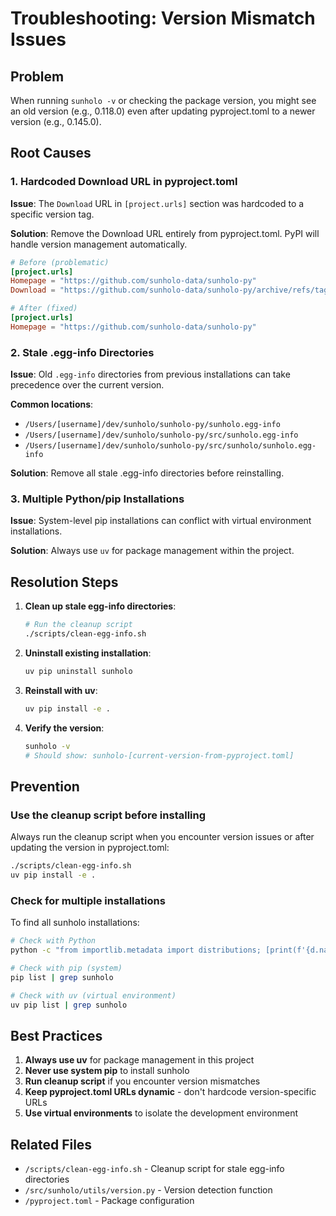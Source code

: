 # Troubleshooting: Version Mismatch Issues

## Problem
When running `sunholo -v` or checking the package version, you might see an old version (e.g., 0.118.0) even after updating pyproject.toml to a newer version (e.g., 0.145.0).

## Root Causes

### 1. Hardcoded Download URL in pyproject.toml
**Issue**: The `Download` URL in `[project.urls]` section was hardcoded to a specific version tag.

**Solution**: Remove the Download URL entirely from pyproject.toml. PyPI will handle version management automatically.

```toml
# Before (problematic)
[project.urls]
Homepage = "https://github.com/sunholo-data/sunholo-py"
Download = "https://github.com/sunholo-data/sunholo-py/archive/refs/tags/v0.118.0.tar.gz"

# After (fixed)
[project.urls]
Homepage = "https://github.com/sunholo-data/sunholo-py"
```

### 2. Stale .egg-info Directories
**Issue**: Old `.egg-info` directories from previous installations can take precedence over the current version.

**Common locations**:
- `/Users/[username]/dev/sunholo/sunholo-py/sunholo.egg-info`
- `/Users/[username]/dev/sunholo/sunholo-py/src/sunholo.egg-info`
- `/Users/[username]/dev/sunholo/sunholo-py/src/sunholo/sunholo.egg-info`

**Solution**: Remove all stale .egg-info directories before reinstalling.

### 3. Multiple Python/pip Installations
**Issue**: System-level pip installations can conflict with virtual environment installations.

**Solution**: Always use `uv` for package management within the project.

## Resolution Steps

1. **Clean up stale egg-info directories**:
   ```bash
   # Run the cleanup script
   ./scripts/clean-egg-info.sh
   ```

2. **Uninstall existing installation**:
   ```bash
   uv pip uninstall sunholo
   ```

3. **Reinstall with uv**:
   ```bash
   uv pip install -e .
   ```

4. **Verify the version**:
   ```bash
   sunholo -v
   # Should show: sunholo-[current-version-from-pyproject.toml]
   ```

## Prevention

### Use the cleanup script before installing
Always run the cleanup script when you encounter version issues or after updating the version in pyproject.toml:

```bash
./scripts/clean-egg-info.sh
uv pip install -e .
```

### Check for multiple installations
To find all sunholo installations:

```bash
# Check with Python
python -c "from importlib.metadata import distributions; [print(f'{d.name}: {d.version} at {d._path}') for d in distributions() if 'sunholo' in d.name.lower()]"

# Check with pip (system)
pip list | grep sunholo

# Check with uv (virtual environment)
uv pip list | grep sunholo
```

## Best Practices

1. **Always use uv** for package management in this project
2. **Never use system pip** to install sunholo
3. **Run cleanup script** if you encounter version mismatches
4. **Keep pyproject.toml URLs dynamic** - don't hardcode version-specific URLs
5. **Use virtual environments** to isolate the development environment

## Related Files
- `/scripts/clean-egg-info.sh` - Cleanup script for stale egg-info directories
- `/src/sunholo/utils/version.py` - Version detection function
- `/pyproject.toml` - Package configuration